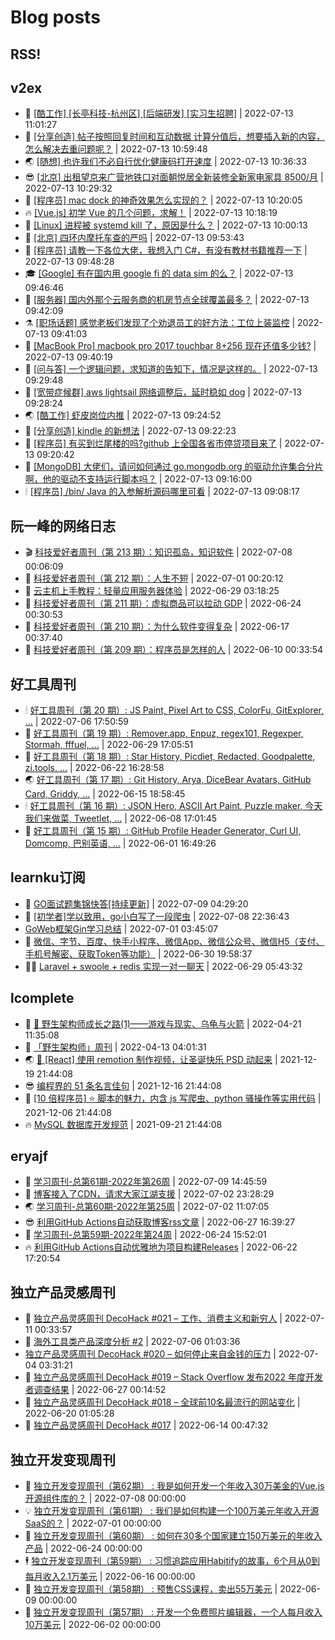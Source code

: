 # Blog posts
## RSS!



## v2ex

<!-- v2ex:START  -->
- 🫶 [[酷工作] [长亭科技-杭州区] [后端研发] [实习生招聘]](https://www.v2ex.com/t/865969#reply0) | 2022-07-13 11:01:27 
- 🧰 [[分享创造] 帖子按照回复时间和互动数据 计算分值后，想要插入新的内容，怎么解决去重问题呢？](https://www.v2ex.com/t/865968#reply0) | 2022-07-13 10:59:48 
- 🌏 [[随想] 也许我们不必自行优化健康码打开速度](https://www.v2ex.com/t/865967#reply6) | 2022-07-13 10:36:33 
- 😎 [[北京] 出租望京来广营地铁口对面朝悦居全新装修全新家电家具 8500/月](https://www.v2ex.com/t/865965#reply1) | 2022-07-13 10:29:32 
- 💂 [[程序员] mac dock 的神奇效果怎么实现的？](https://www.v2ex.com/t/865964#reply1) | 2022-07-13 10:20:05 
- 🔥 [[Vue.js] 初学 Vue 的几个问题，求解！](https://www.v2ex.com/t/865963#reply2) | 2022-07-13 10:18:19 
- 🦅 [[Linux] 进程被 systemd kill 了，原因是什么？](https://www.v2ex.com/t/865962#reply5) | 2022-07-13 10:00:13 
- 🙉 [[北京] 四环内摩托车查的严吗](https://www.v2ex.com/t/865960#reply4) | 2022-07-13 09:53:43 
- 💫 [[程序员] 请教一下各位大佬，我想入门 C#，有没有教材书籍推荐一下](https://www.v2ex.com/t/865959#reply8) | 2022-07-13 09:48:28 
- 🎓 [[Google] 有在国内用 google fi 的 data sim 的么？](https://www.v2ex.com/t/865958#reply4) | 2022-07-13 09:46:46 
- 🗽 [[服务器] 国内外那个云服务商的机房节点全球覆盖最多？](https://www.v2ex.com/t/865957#reply3) | 2022-07-13 09:42:09 
- ⚗️ [[职场话题] 感觉老板们发现了个劝退员工的好方法：工位上装监控](https://www.v2ex.com/t/865956#reply9) | 2022-07-13 09:41:03 
- 🦍 [[MacBook Pro] macbook pro 2017 touchbar 8+256 现在还值多少钱?](https://www.v2ex.com/t/865955#reply0) | 2022-07-13 09:40:19 
- 🤩 [[问与答] 一个逻辑问题，求知道的告知下，情况是这样的。](https://www.v2ex.com/t/865954#reply6) | 2022-07-13 09:29:48 
- 🙉 [[宽带症候群] aws lightsail 网络调整后，延时稳如 dog](https://www.v2ex.com/t/865953#reply3) | 2022-07-13 09:28:24 
- 🌏 [[酷工作] 虾皮岗位内推](https://www.v2ex.com/t/865952#reply0) | 2022-07-13 09:24:52 
- 🐘 [[分享创造] kindle 的新想法](https://www.v2ex.com/t/865951#reply7) | 2022-07-13 09:22:23 
- 🧰 [[程序员] 有买到烂尾楼的吗?github 上全国各省市停贷项目来了](https://www.v2ex.com/t/865950#reply55) | 2022-07-13 09:20:42 
- 💃 [[MongoDB] 大佬们，请问如何通过 go.mongodb.org 的驱动允许集合分片啊，他的驱动不支持运行脚本吗？](https://www.v2ex.com/t/865949#reply0) | 2022-07-13 09:16:00 
- 🕯 [[程序员] /bin/ Java 的入参解析源码哪里可看](https://www.v2ex.com/t/865948#reply0) | 2022-07-13 09:08:17 <!-- v2ex:END -->

## 阮一峰的网络日志

<!-- ruanyf:START -->
- 🎬 [科技爱好者周刊（第 213 期）：知识孤岛，知识软件](http://www.ruanyifeng.com/blog/2022/07/weekly-issue-213.html) | 2022-07-08 00:06:09 
- 💄 [科技爱好者周刊（第 212 期）：人生不短](http://www.ruanyifeng.com/blog/2022/07/weekly-issue-212.html) | 2022-07-01 00:20:12 
- 🐎 [云主机上手教程：轻量应用服务器体验](http://www.ruanyifeng.com/blog/2022/06/cloud-server-getting-started-tutorial.html) | 2022-06-29 03:18:25 
- 🤔 [科技爱好者周刊（第 211 期）：虚拟商品可以拉动 GDP](http://www.ruanyifeng.com/blog/2022/06/weekly-issue-211.html) | 2022-06-24 00:30:53 
- 🧠 [科技爱好者周刊（第 210 期）：为什么软件变得复杂](http://www.ruanyifeng.com/blog/2022/06/weekly-issue-210.html) | 2022-06-17 00:37:40 
- 🎃 [科技爱好者周刊（第 209 期）：程序员是怎样的人](http://www.ruanyifeng.com/blog/2022/06/weekly-issue-209.html) | 2022-06-10 00:33:54 <!-- ruanyf:END -->

## 好工具周刊

<!-- bestxtools:START -->
- 🕯 [好工具周刊（第 20 期）: JS Paint, Pixel Art to CSS, ColorFu, GitExplorer, ...](https://discuss-cn.bestxtools.com/d/57/1) | 2022-07-06 17:50:59 
- 🦩 [好工具周刊（第 19 期）: Remover.app, Enpuz, regex101, Regexper, Stormah, fffuel, ...](https://discuss-cn.bestxtools.com/d/56/1) | 2022-06-29 17:05:51 
- 🦄 [好工具周刊（第 18 期）: Star History, Picdiet, Redacted, Goodpalette, zi.tools, ...](https://discuss-cn.bestxtools.com/d/47/1) | 2022-06-22 16:28:58 
- 🌏 [好工具周刊（第 17 期）: Git History, Arya, DiceBear Avatars, GitHub Card, Griddy, ...](https://discuss-cn.bestxtools.com/d/43/1) | 2022-06-15 18:58:45 
- 🕯 [好工具周刊（第 16 期）: JSON Hero, ASCII Art Paint, Puzzle maker, 今天我们来做菜, Tweetlet, ...](https://discuss-cn.bestxtools.com/d/42/1) | 2022-06-08 17:01:45 
- 📝 [好工具周刊（第 15 期）: GitHub Profile Header Generator, Curl UI, Domcomp, 巴别英语, ...](https://discuss-cn.bestxtools.com/d/40/1) | 2022-06-01 16:49:26 <!-- bestxtools:END -->


## learnku订阅

<!-- learnku:START -->
- 🦅 [GO面试题集锦快答[持续更新]](https://learnku.com/articles/69250) | 2022-07-09 04:29:20 
- 🦅 [[初学者]学以致用，go小白写了一段爬虫](https://learnku.com/go/t/69522) | 2022-07-08 22:36:43 
-  [GoWeb框架Gin学习总结](https://learnku.com/articles/69259) | 2022-07-01 03:45:07 
- 🌈 [微信、字节、百度、快手小程序、微信App、微信公众号、微信H5（支付、手机号解密、获取Token等功能）](https://learnku.com/articles/69235) | 2022-06-30 19:58:37 
- 🧑‍🏫 [Laravel + swoole + redis 实现一对一聊天](https://learnku.com/articles/69154) | 2022-06-29 05:43:32 <!-- learnku:END -->



## lcomplete

<!-- lcomplete:START -->
- 🫶 [🐒 野生架构师成长之路&lpar;1&rpar;——游戏与现实、乌龟与火箭](http://codelc.com/post/growup/s01/) | 2022-04-21 11:35:08 
- 🧰 [「野生架构师」周刊](http://codelc.com/post/essay/%E9%87%8E%E7%94%9F%E6%9E%B6%E6%9E%84%E5%B8%88%E5%91%A8%E5%88%8A%E4%BB%8B%E7%BB%8D/) | 2022-04-13 04:01:31 
- 🌏 [🎄 [React] 使用 remotion 制作视频，让圣诞快乐 PSD 动起来](http://codelc.com/post/dev/js/remotion/) | 2021-12-19 21:44:08 
- 😎 [编程界的 51 条名言佳句](http://codelc.com/post/dev/thinking/quotes/) | 2021-12-16 21:44:08 
- 💂 [[10 倍程序员] ⭐ 脚本的魅力，内含 js 写爬虫、python 骚操作等实用代码](http://codelc.com/post/dev/10x/script/) | 2021-12-06 21:44:08 
- 🔥 [MySQL 数据库开发规范](http://codelc.com/post/dev/db/mysql_standard/) | 2021-09-21 21:44:08 <!-- lcomplete:END -->

## eryajf

<!-- eryajf:START -->
- 🫶 [学习周刊-总第61期-2022年第26周](https://wiki.eryajf.net/pages/703307/) | 2022-07-09 14:45:59 
- 🧰 [博客接入了CDN，请求大家江湖支援](https://wiki.eryajf.net/pages/5f559d/) | 2022-07-02 23:28:29 
- 🌏 [学习周刊-总第60期-2022年第25周](https://wiki.eryajf.net/pages/bff449/) | 2022-07-02 11:07:05 
- 😎 [利用GitHub Actions自动获取博客rss文章](https://wiki.eryajf.net/pages/1b1ba3/) | 2022-06-27 16:39:27 
- 💂 [学习周刊-总第59期-2022年第24周](https://wiki.eryajf.net/pages/b0bdd0/) | 2022-06-24 15:52:01 
- 🔥 [利用GitHub Actions自动优雅地为项目构建Releases](https://wiki.eryajf.net/pages/f3e878/) | 2022-06-22 17:20:54 <!-- eryajf:END -->



## 独立产品灵感周刊

<!-- DecoHack:START -->
- 🦣 [独立产品灵感周刊 DecoHack #021 – 工作、消费主义和新穷人](https://www.decohack.com/Post/753) | 2022-07-11 00:33:57 
- 🤡 [海外工具类产品深度分析 #2](https://www.decohack.com/Post/746) | 2022-07-06 01:03:36 
-  [独立产品灵感周刊 DecoHack #020 – 如何停止来自金钱的压力](https://www.decohack.com/Post/728) | 2022-07-04 03:31:21 
- 🐲 [独立产品灵感周刊 DecoHack #019 – Stack Overflow 发布2022 年度开发者调查结果](https://www.decohack.com/Post/699) | 2022-06-27 00:14:52 
- 🦅 [独立产品灵感周刊 DecoHack #018 – 全球前10名最流行的网站变化](https://www.decohack.com/Post/680) | 2022-06-20 01:05:28 
- 🧰 [独立产品灵感周刊 DecoHack #017](https://www.decohack.com/Post/663) | 2022-06-14 00:47:32 <!-- DecoHack:END -->

## 独立开发变现周刊

<!-- easyindie:START -->
- 💂 [独立开发变现周刊（第62期） : 我是如何开发一个年收入30万美金的Vue.js开源组件库的？](https://www.ezindie.com/weekly/issue-62) | 2022-07-08 00:00:00 
- 💡 [独立开发变现周刊（第61期） : 我们是如何构建一个100万美元年收入开源SaaS的？](https://www.ezindie.com/weekly/issue-61) | 2022-07-01 00:00:00 
- 🌋 [独立开发变现周刊（第60期） : 如何在30多个国家建立150万美元的年收入产品](https://www.ezindie.com/weekly/issue-60) | 2022-06-24 00:00:00 
- 🕴 [独立开发变现周刊（第59期） : 习惯追踪应用Habitify的故事，6个月从0到每月收入2.1万美元](https://www.ezindie.com/weekly/issue-59) | 2022-06-16 00:00:00 
- 🎊 [独立开发变现周刊（第58期） : 预售CSS课程，卖出55万美元](https://www.ezindie.com/weekly/issue-58) | 2022-06-09 00:00:00 
- 🤔 [独立开发变现周刊（第57期） : 开发一个免费照片编辑器，一个人每月收入10万美元](https://www.ezindie.com/weekly/issue-57) | 2022-06-02 00:00:00 <!-- easyindie:END -->



